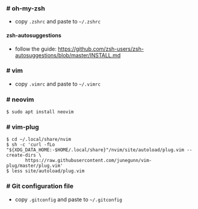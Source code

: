 ### # oh-my-zsh
- copy `.zshrc` and paste to `~/.zshrc`

#### zsh-autosuggestions
- follow the guide: https://github.com/zsh-users/zsh-autosuggestions/blob/master/INSTALL.md

### # vim
- copy `.vimrc` and paste to `~/.vimrc`

### # neovim
```
$ sudo apt install neovim
```

### # vim-plug
```
$ cd ~/.local/share/nvim
$ sh -c 'curl -fLo "${XDG_DATA_HOME:-$HOME/.local/share}"/nvim/site/autoload/plug.vim --create-dirs \
       https://raw.githubusercontent.com/junegunn/vim-plug/master/plug.vim'
$ less site/autoload/plug.vim
```

### # Git configuration file
- copy `.gitconfig` and paste to `~/.gitconfig`
